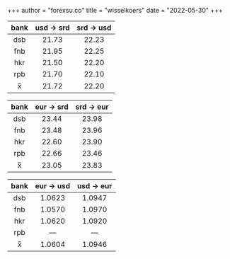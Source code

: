 +++
author = "forexsu.co"
title = "wisselkoers"
date = "2022-05-30"
+++

bank|usd → srd|srd → usd
:-----:|:-----:|:-----:
dsb  |21.73|22.23
fnb  |21.95|22.25
hkr  |21.50|22.20
rpb  |21.70|22.10
x̅|21.72|22.20

bank|eur → srd|srd → eur
:-----:|:-----:|:-----:
dsb  |23.44|23.98
fnb  |23.48|23.96
hkr  |22.60|23.90
rpb  |22.66|23.46
x̅|23.05|23.83

bank|eur → usd|usd → eur
:-----:|:-----:|:-----:
dsb  |1.0623|1.0947
fnb  |1.0570|1.0970
hkr  |1.0620|1.0920
rpb  |—|—
x̅|1.0604|1.0946
